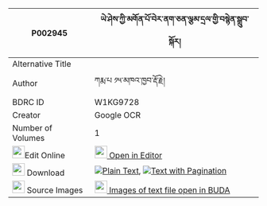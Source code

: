 |P002945|ཡེ་ཤེས་ཀྱི་མགོན་པོ་བེར་ནག་ཅན་ལྕམ་དྲལ་གྱི་བསྙེན་སྒྲུབ་སྐོར། 
| --- | --- 
|Alternative Title |
|Author| ཀརྨ་པ ༡༥་མཁའ་ཁྱབ་རྡོ་རྗེ།
|BDRC ID | W1KG9728
|Creator | Google OCR
|Number of Volumes| 1
|<img width="25" src="https://img.icons8.com/color/25/000000/edit-property.png">Edit Online| [<img width="25" src="https://avatars.githubusercontent.com/u/45091458?s=200&v=4"> Open in Editor](http://editor.openpecha.org/P002945)
|<img width="25" src="https://img.icons8.com/fluent/48/000000/download-2.png"/>  Download | [![](https://img.icons8.com/color/20/000000/txt.png)Plain Text](https://github.com/Openpecha/P002945/releases/download/v1/yeshe_kyi_gonpo_bernak_chen_ch_plain_P002945.zip), [![](https://img.icons8.com/color/20/000000/txt.png)Text with Pagination](https://github.com/Openpecha/P002945/releases/download/v1/yeshe_kyi_gonpo_bernak_chen_ch_pages_P002945.zip)
|<img width="25" src="https://img.icons8.com/plasticine/100/000000/pictures-folder.png"/>  Source Images | [<img width="25" src="https://library.bdrc.io/icons/BUDA-small.svg"> Images of text file open in BUDA](https://library.bdrc.io/show/bdr:W1KG9728)